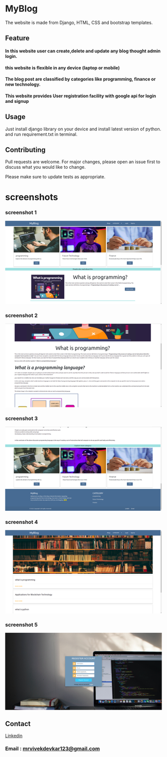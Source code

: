 # MyBlog

The website is made from Django, HTML, CSS and bootstrap templates.

## Feature

#### In this website user can create,delete and update any blog thought admin login.
#### this website is flexible in any device (laptop or mobile)
#### The blog post are classified by  categories like programming, finance or new technology.
#### This website provides User registration facility with google api for login and signup 


## Usage

Just install django library on your device and install latest version of python. and run requirement.txt in terminal.

## Contributing
Pull requests are welcome. For major changes, please open an issue first to discuss what you would like to change.

Please make sure to update tests as appropriate.

# screenshots

### screenshot 1
![screenshot](/ScreenShot/Screenshot_1.png)

### screenshot 2
![screenshot](/ScreenShot/Screenshot_2.png)

### screenshot 3
![screenshot](/ScreenShot/Screenshot_3.png)

### screenshot 4
![screenshot](/ScreenShot/Screenshot_4.png)


### screenshot 5
![screenshot](/ScreenShot/Screenshot_5.png)


## Contact
[Linkedin](https://www.linkedin.com/in/vivekdevkar123)


### Email : mrvivekdevkar123@gmail.com
